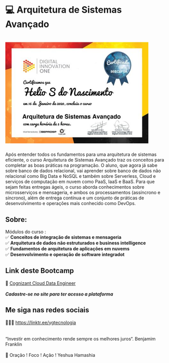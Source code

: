 # 💻  Arquitetura de Sistemas Avançado  

<h1>
   <img src="https://raw.githubusercontent.com/saldanhayg/Certificados/main/CURSOS/Arquitetura%20de%20Sistemas%20Avancado.jpg" border="0">
</h1>

Após entender todos os fundamentos para uma arquitetura de sistemas eficiente, o curso Arquitetura de Sistemas Avançado traz os conceitos para completar as boas práticas na programação. O aluno, que agora já sabe sobre banco de dados relacional, vai aprender sobre banco de dados não relacional como Big Data e NoSQL e também sobre Serverless, Cloud e serviços de computação em nuvem como PaaS, IaaS e BaaS. Para que sejam feitas entregas ágeis, o curso aborda conhecimentos sobre microsserviços e mensageria, e ambos os processamentos (assíncrono e síncrono), além de entrega contínua e um conjunto de práticas de desenvolvimento e operações mais conhecido como DevOps.

## Sobre: 

Módulos do curso :<br>
✅ **Conceitos de integração de sistemas e mensageria**<br>
✅ **Arquitetura de dados não estruturados e business intelligence**<br>
✅ **Fundamentos de arquitetura de aplicações em nuvems**<br>
✅ **Desenvolvimento e operação de software integradot**<br>


## Link deste Bootcamp

 🎯 <a href="https://digitalinnovation.one/sign-up?ref=EDH1OJTU7E" target="_blank">Cognizant Cloud Data Engineer</a>
<br>
<br> 
***Cadastre-se no site para ter acesso a plataforma***


## Me siga nas redes sociais

👨‍💼🔮  https://linktr.ee/ygtecnologia 
<br>
<br> 
<br> 
“Investir em conhecimento rende sempre os melhores juros“. Benjamim Franklin
<br>
<br> 
🙏 Oração ! Foco ! Ação ! Yeshua Hamashia 
